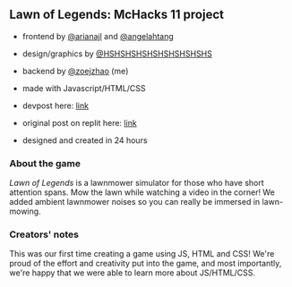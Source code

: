## Lawn of Legends: McHacks 11 project
- frontend by [@arianajl](https://github.com/arianajl) and [@angelahtang](https://github.com/angelahtang)
- design/graphics by [@HSHSHSHSHSHSHSHSHSHS](https://github.com/HSHSHSHSHSHSHSHSHSHS)
- backend by [@zoejzhao](https://github.com/zoejzhao/) (me)
- made with Javascript/HTML/CSS

- devpost here: [link](https://devpost.com/software/lawn-of-legends)
- original post on replit here: [link](https://replit.com/@swimmingandy/Lawn-of-Legends?v=1)
- designed and created in 24 hours


### About the game
_Lawn of Legends_ is a lawnmower simulator for those who have short attention spans. Mow the lawn while watching a video in the corner! 
We added ambient lawnmower noises so you can really be immersed in lawn-mowing.

### Creators' notes
This was our first time creating a game using JS, HTML and CSS! 
We're proud of the effort and creativity put into the game, and most importantly, we're happy that we were able to learn more about JS/HTML/CSS.
